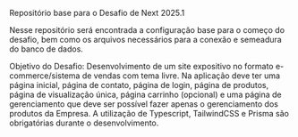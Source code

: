 Repositório base para o Desafio de Next 2025.1

Nesse repositório será encontrada a configuração base para o começo do desafio, bem como os arquivos necessários para a conexão e semeadura do banco de dados.

Objetivo do Desafio:
Desenvolvimento  de  um  site  expositivo  no  formato e-commerce/sistema de vendas com tema livre. Na aplicação deve ter uma página inicial, página de contato, página de login, página de produtos, página de visualização única, página carrinho (opcional) e uma página de gerenciamento que deve ser possível fazer apenas o gerenciamento dos produtos da Empresa.
A utilização de Typescript, TailwindCSS e Prisma são obrigatórias durante o desenvolvimento.
